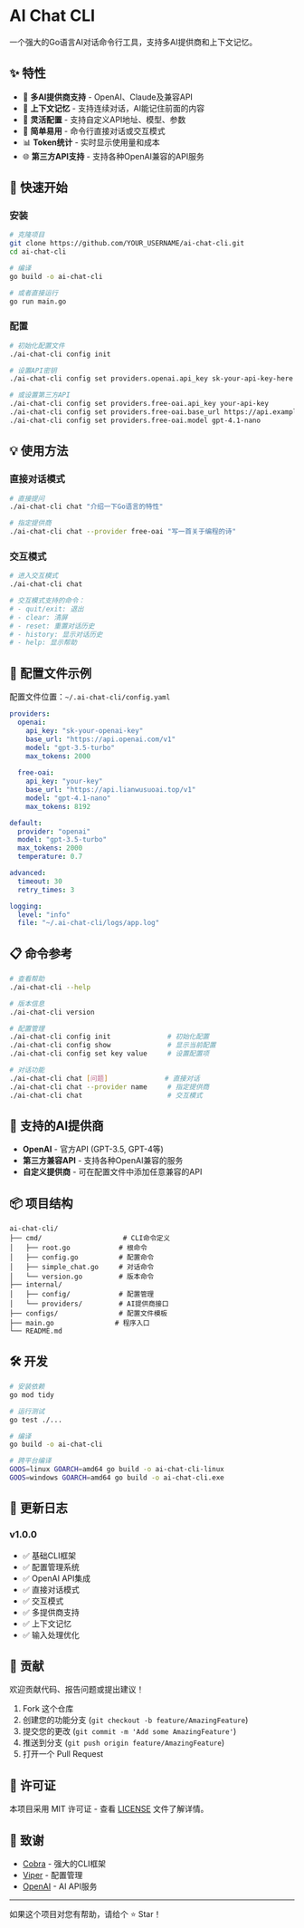 # AI Chat CLI

一个强大的Go语言AI对话命令行工具，支持多AI提供商和上下文记忆。

## ✨ 特性

- 🤖 **多AI提供商支持** - OpenAI、Claude及兼容API
- 💬 **上下文记忆** - 支持连续对话，AI能记住前面的内容
- 🔧 **灵活配置** - 支持自定义API地址、模型、参数
- 🚀 **简单易用** - 命令行直接对话或交互模式
- 📊 **Token统计** - 实时显示使用量和成本
- 🌐 **第三方API支持** - 支持各种OpenAI兼容的API服务

## 🚀 快速开始

### 安装

```bash
# 克隆项目
git clone https://github.com/YOUR_USERNAME/ai-chat-cli.git
cd ai-chat-cli

# 编译
go build -o ai-chat-cli

# 或者直接运行
go run main.go
```

### 配置

```bash
# 初始化配置文件
./ai-chat-cli config init

# 设置API密钥
./ai-chat-cli config set providers.openai.api_key sk-your-api-key-here

# 或设置第三方API
./ai-chat-cli config set providers.free-oai.api_key your-api-key
./ai-chat-cli config set providers.free-oai.base_url https://api.example.com/v1
./ai-chat-cli config set providers.free-oai.model gpt-4.1-nano
```

## 💡 使用方法

### 直接对话模式

```bash
# 直接提问
./ai-chat-cli chat "介绍一下Go语言的特性"

# 指定提供商
./ai-chat-cli chat --provider free-oai "写一首关于编程的诗"
```

### 交互模式

```bash
# 进入交互模式
./ai-chat-cli chat

# 交互模式支持的命令：
# - quit/exit: 退出
# - clear: 清屏
# - reset: 重置对话历史
# - history: 显示对话历史
# - help: 显示帮助
```

## 🔧 配置文件示例

配置文件位置：`~/.ai-chat-cli/config.yaml`

```yaml
providers:
  openai:
    api_key: "sk-your-openai-key"
    base_url: "https://api.openai.com/v1"
    model: "gpt-3.5-turbo"
    max_tokens: 2000
    
  free-oai:
    api_key: "your-key"
    base_url: "https://api.lianwusuoai.top/v1"
    model: "gpt-4.1-nano"
    max_tokens: 8192

default:
  provider: "openai"
  model: "gpt-3.5-turbo"
  max_tokens: 2000
  temperature: 0.7

advanced:
  timeout: 30
  retry_times: 3

logging:
  level: "info"
  file: "~/.ai-chat-cli/logs/app.log"
```

## 📋 命令参考

```bash
# 查看帮助
./ai-chat-cli --help

# 版本信息
./ai-chat-cli version

# 配置管理
./ai-chat-cli config init              # 初始化配置
./ai-chat-cli config show              # 显示当前配置
./ai-chat-cli config set key value     # 设置配置项

# 对话功能
./ai-chat-cli chat [问题]              # 直接对话
./ai-chat-cli chat --provider name     # 指定提供商
./ai-chat-cli chat                     # 交互模式
```

## 🎯 支持的AI提供商

- **OpenAI** - 官方API (GPT-3.5, GPT-4等)
- **第三方兼容API** - 支持各种OpenAI兼容的服务
- **自定义提供商** - 可在配置文件中添加任意兼容的API

## 📦 项目结构

```
ai-chat-cli/
├── cmd/                    # CLI命令定义
│   ├── root.go            # 根命令
│   ├── config.go          # 配置命令
│   ├── simple_chat.go     # 对话命令
│   └── version.go         # 版本命令
├── internal/
│   ├── config/            # 配置管理
│   └── providers/         # AI提供商接口
├── configs/               # 配置文件模板
├── main.go               # 程序入口
└── README.md
```

## 🛠️ 开发

```bash
# 安装依赖
go mod tidy

# 运行测试
go test ./...

# 编译
go build -o ai-chat-cli

# 跨平台编译
GOOS=linux GOARCH=amd64 go build -o ai-chat-cli-linux
GOOS=windows GOARCH=amd64 go build -o ai-chat-cli.exe
```

## 📝 更新日志

### v1.0.0

- ✅ 基础CLI框架
- ✅ 配置管理系统
- ✅ OpenAI API集成
- ✅ 直接对话模式
- ✅ 交互模式
- ✅ 多提供商支持
- ✅ 上下文记忆
- ✅ 输入处理优化

## 🤝 贡献

欢迎贡献代码、报告问题或提出建议！

1. Fork 这个仓库
2. 创建您的功能分支 (`git checkout -b feature/AmazingFeature`)
3. 提交您的更改 (`git commit -m 'Add some AmazingFeature'`)
4. 推送到分支 (`git push origin feature/AmazingFeature`)
5. 打开一个 Pull Request

## 📄 许可证

本项目采用 MIT 许可证 - 查看 [LICENSE](LICENSE) 文件了解详情。

## 🙏 致谢

- [Cobra](https://github.com/spf13/cobra) - 强大的CLI框架
- [Viper](https://github.com/spf13/viper) - 配置管理
- [OpenAI](https://openai.com/) - AI API服务

---

如果这个项目对您有帮助，请给个 ⭐️ Star！
